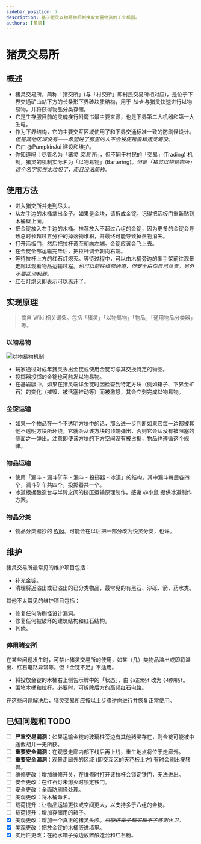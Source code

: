 ```yaml
---
sidebar_position: 7
description: 基于猪灵以物易物机制换取大量物资的工业机器。
authors: [量筒]
---
```


# 猪灵交易所

## 概述

- 猪灵交易所，简称「猪交所」(与「村交所」即村民交易所相对应)，是位于下界交通矿山站下方的长条形下界砖块质结构，用于 *~~抽卡~~* 与猪灵快速进行以物易物，并将获得物品分类存储。
- 它是生存服目前的灵魂疾行附魔书最主要来源，也是下界第二大机器和第一大生电。
- 作为下界结构，它的主要交互区域使用了和下界交通标准一致的防刷怪设计。  
  *但是其他区域没有——希望进了那里的人不会被疣猪兽和猪灵淹没。*
- 它由 @PumpkinJui 建设和维护。
- 你知道吗：尽管名为「猪灵 *交易* 所」，但不同于村民的「交易」(Trading) 机制，猪灵的机制实际名为「以物易物」(Bartering)。*但是「猪灵以物易物所」这个名字实在太垃圾了，而且没法简称。*

## 使用方法

- 进入猪交所并走到尽头。
- 从左手边的木桶拿出金子。如果是金块，请拆成金锭。记得把活板门重新贴到木桶壁上面。
- 把金锭放入右手边的木桶。推荐放入不超过八组的金锭，因为更多的金锭会导致总时长超过五分钟的掉落物堆积，并最终可能导致掉落物消失。
- 打开活板门，然后把拉杆调至朝向左端。金锭应该会飞上去。
- 在金锭全部运输完毕后，把拉杆调至朝向右端。
- 等待拉杆上方的红石灯熄灭。等待过程中，可以由木桶旁边的脚手架前往观景走廊以观看物品运输过程。*也可以前往维修通道，但安全由你自己负责。另外不要乱动机器。*
- 红石灯熄灭即表示可以离开了。

## 实现原理

> 摘自 Wiki 相关词条。包括「猪灵」「以物易物」「物品」「通用物品分类器」等。

### 以物易物

![以物易物机制](/servers/SurvivalIII/industries/bartering.jpg)

- 玩家通过对成年猪灵丢出金锭或使用金锭可与其交换特定的物品。
- 投掷器投掷的金锭也可触发以物易物。
- 在基岩版中，如果在猪灵端详金锭时因检查到特定方块（例如箱子、下界金矿石）的变化（摧毁、被活塞推动等）而被激怒，其会立刻完成以物易物。

### 金锭运输

- 如果一个物品在一个不透明方块中的话，那么进一步判断如果它每一边都被其他不透明方块所环绕，它就会从该方块的顶端弹出，否则它会从没有被阻塞的侧面之一弹出。注意即便该方块的下方空间没有被占据，物品也遵循这个规律。

### 物品运输

- 使用「漏斗 - 漏斗矿车 - 漏斗 - 投掷器 - 冰道」的结构。其中漏斗每层各四个，漏斗矿车共四个，投掷器共一个。
- 冰道根据酿造台与半砖之间的挤压运输原理制作。感谢 @小鼠 提供冰道制作方案。

### 物品分类

- 物品分类器抄的 [Wiki](https://zh.minecraft.wiki/w/%E6%95%99%E7%A8%8B/%E9%80%9A%E7%94%A8%E7%89%A9%E5%93%81%E5%88%86%E7%B1%BB%E5%99%A8)。可能会在以后把一部分改为悦灵分类，也许。

## 维护

猪灵交易所最常见的维护项目包括：

- 补充金锭。
- 清理将近溢出或已溢出的已分类物品，最常见的有黑石、沙砾、箭、药水类。

其他不太常见的维护项目包括：

- 修复任何防刷怪设计漏洞。
- 修复任何被破坏的建筑结构和红石结构。
- 其他。

### 停用猪交所

在某些问题发生时，可禁止猪灵交易所的使用，如某（几）类物品溢出或即将溢出、红石电路异常等。但「金锭不足」不适用。

- 将投放金锭的木桶右上侧告示牌中的「状态」，由 `§a正常§f` 改为 `§4停用§f`。
- 围堵木桶和拉杆。必要时，可拆除后方的高频红石电路。

在这些问题解决后，猪灵交易所应按以上步骤逆向进行并恢复正常使用。

## 已知问题和 TODO

- [ ] **严重交易漏洞**：如果运输金锭的玻璃柱旁边有其他猪灵存在，则金锭可能被中途截胡并一无所获。
- [ ] **重要安全漏洞**：在观景走廊内部下线后再上线，重生地点将位于走廊外。
- [ ] **重要安全漏洞**：观景走廊外的区域 (即交互区的天花板上方) 有时会刷出疣猪兽。
- [ ] 维修更改：增加维修开关，在维修时打开该拉杆会锁定铁门，无法进出。
- [ ] 安全更改：在红石灯未熄灭时锁定铁门。
- [ ] 安全更改：全面防刷怪处理。
- [ ] 美观更改：将木桶命名。
- [ ] 载荷提升：让物品运输更快或空间更大，以支持多于八组的金锭。
- [ ] 载荷提升：增加存储用的箱子。
- [x] 美观更改：增加一个真正的猪灵头颅。*~~可能这辈子都实现不了~~感谢火卫。*
- [x] 美观更改：把放金锭的木桶嵌进墙里。
- [x] 实用性更改：在药水箱子旁边放置酿造台和红石粉。
